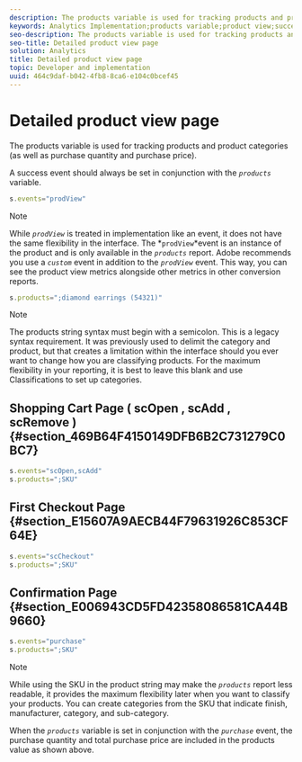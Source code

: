 ```yaml
---
description: The products variable is used for tracking products and product categories (as well as purchase quantity and purchase price).
keywords: Analytics Implementation;products variable;product view;success event
seo-description: The products variable is used for tracking products and product categories (as well as purchase quantity and purchase price).
seo-title: Detailed product view page
solution: Analytics
title: Detailed product view page
topic: Developer and implementation
uuid: 464c9daf-b042-4fb8-8ca6-e104c0bcef45
---
```


# Detailed product view page

The products variable is used for tracking products and product categories (as well as purchase quantity and purchase price).

 A success event should always be set in conjunction with the *`products`* variable.

```js
s.events="prodView"
```

>[!NOTE]
>
>While *`prodView`* is treated in implementation like an event, it does not have the same flexibility in the interface. The *`prodView`*event is an instance of the product and is only available in the *`products`* report. Adobe recommends you use a *`custom`* event in addition to the *`prodView`* event. This way, you can see the product view metrics alongside other metrics in other conversion reports.

```js
s.products=";diamond earrings (54321)"
```

>[!NOTE]
>
>The products string syntax must begin with a semicolon. This is a legacy syntax requirement. It was previously used to delimit the category and product, but that creates a limitation within the interface should you ever want to change how you are classifying products. For the maximum flexibility in your reporting, it is best to leave this blank and use Classifications to set up categories.

## Shopping Cart Page ( scOpen , scAdd , scRemove ) {#section_469B64F4150149DFB6B2C731279C0BC7}

```js
s.events="scOpen,scAdd" 
s.products=";SKU" 

```

## First Checkout Page {#section_E15607A9AECB44F79631926C853CF64E}

```js
s.events="scCheckout" 
s.products=";SKU" 

```

## Confirmation Page {#section_E006943CD5FD42358086581CA44B9660}

```js
s.events="purchase" 
s.products=";SKU" 

```

>[!NOTE]
>
>While using the SKU in the product string may make the *`products`* report less readable, it provides the maximum flexibility later when you want to classify your products. You can create categories from the SKU that indicate finish, manufacturer, category, and sub-category.

When the *`products`* variable is set in conjunction with the *`purchase`* event, the purchase quantity and total purchase price are included in the products value as shown above. 
